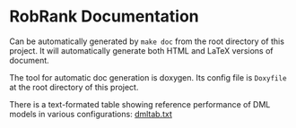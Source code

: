 RobRank Documentation
===

Can be automatically generated by `make doc` from the root directory of this
project. It will automatically generate both HTML and LaTeX versions of
document.

The tool for automatic doc generation is doxygen. Its config file is `Doxyfile`
at the root directory of this project.

There is a text-formated table showing reference performance of DML models
in various configurations: [dmltab.txt](dmltab.txt)
